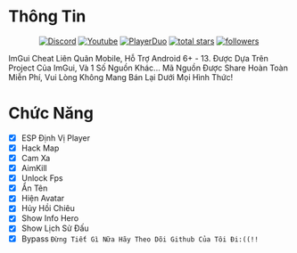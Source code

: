 # Thông Tin
<p align="center">
  <a href="https://discord.gg/79ucHtZn5w"><img alt="Discord" title="Discord" src="https://img.shields.io/badge/-Discord-7289DA?style=for-the-badge&logo=discord&logoColor=white"/></a>
  <a href="https://www.youtube.com/c/ImTienNguyenZ"><img alt="Youtube" title="Youtube" src="https://img.shields.io/badge/-Youtube-FF0000?style=for-the-badge&logo=youtube&logoColor=white"/></a>
  <a href="https://playerduo.net/NguyenTienTiny"><img alt="PlayerDuo" title="PlayerDuo" src="https://img.shields.io/badge/-PlayerDuo-ff7389?style=for-the-badge&logo=kofi&logoColor=white"/></a>
<a href="https://github.com/ImTienNguyenZ?tab=repositories&sort=stargazers">
    <img alt="total stars" title="Total stars on GitHub" src="https://custom-icon-badges.demolab.com/github/stars/ImTienNguyenZ?color=B8B92B&style=for-the-badge&labelColor=959532&logo=star"/></a>
   <a href="https://github.com/ImTienNguyenZ"><img alt="followers" title="Follow me on Github" src="https://img.shields.io/github/followers/ImTienNguyenZ?color=236ad3&style=for-the-badge&logo=github&label=Follow"/></a>
 </p>
ImGui Cheat Liên Quân Mobile, Hỗ Trợ Android 6+ - 13.
Được Dựa Trên Project Của ImGui, Và 1 Số Nguồn Khác...
Mã Nguồn Được Share Hoàn Toàn Miễn Phí, Vui Lòng Không Mang Bán Lại Dưới Mọi Hình Thức!

# Chức Năng
- [x] ESP Định Vị Player
- [x] Hack Map
- [x] Cam Xa
- [x] AimKill
- [x] Unlock Fps
- [x] Ẩn Tên
- [x] Hiện Avatar
- [x] Hủy Hồi Chiêu
- [x] Show Info Hero
- [x] Show Lịch Sử Đấu
- [x] Bypass
``Đừng Tiết Gì Nữa Hãy Theo Dõi Github Của Tôi Đi:((!!``

